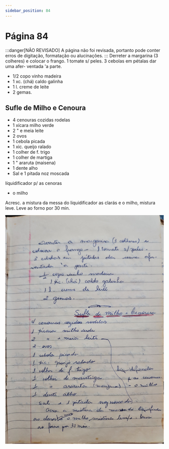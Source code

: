 ```yaml
---
sidebar_position: 84
---
```

# Página 84
:::danger[NÃO REVISADO]
A página não foi revisada, portanto pode conter erros de digitação, formatação ou alucinações.
:::
Derreter a margarina (3 colheres) e
colocar o frango. 1 tomate s/ peles.
3 cebolas em pétalas dar uma afer-
ventada 'a parte.

- 1/2 copo vinho madeira
- 1 xc. (chá) caldo galinha
- 1 l. creme de leite
- 2 gemas.

## Sufle de Milho e Cenoura

- 4 cenouras cozidas rodelas
- 1 xícara milho verde
- 2 " e meia leite
- 2 ovos
- 1 cebola picada
- 1 xic. queijo ralado
- 1 colher de f. trigo
- 1 colher de martiga
- 1 " araruta (maisena)
- 1 dente alho
- Sal e 1 pitada noz moscada

líquidificador
p/ as cenoras
- o milho

Acresc. a mistura da messa do liquidificador
as clarás e o milho, mistura leve. Leve
ao forno por 30 min.

![imagem base](./images/page_84.png)